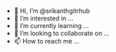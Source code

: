 - 👋 Hi, I’m @srikanthgitrhub
- 👀 I’m interested in ...
- 🌱 I’m currently learning ...
- 💞️ I’m looking to collaborate on ...
- 📫 How to reach me ...

<!---
srikanthgitrhub/srikanthgitrhub is a ✨ special ✨ repository because its `README.md` (this file) appears on your GitHub profile.
You can click the Preview link to take a look at your changes.
--->
